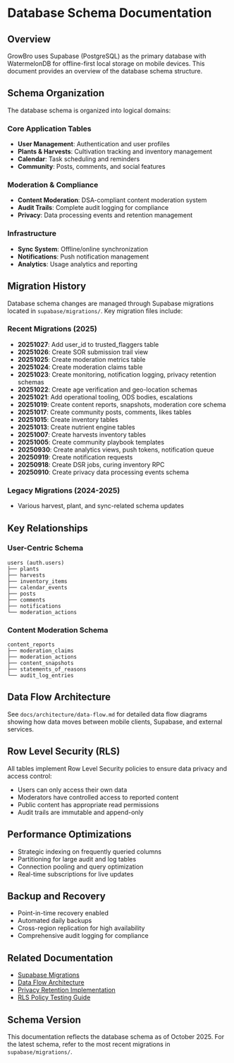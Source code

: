 # Database Schema Documentation

## Overview

GrowBro uses Supabase (PostgreSQL) as the primary database with WatermelonDB for offline-first local storage on mobile devices. This document provides an overview of the database schema structure.

## Schema Organization

The database schema is organized into logical domains:

### Core Application Tables

- **User Management**: Authentication and user profiles
- **Plants & Harvests**: Cultivation tracking and inventory management
- **Calendar**: Task scheduling and reminders
- **Community**: Posts, comments, and social features

### Moderation & Compliance

- **Content Moderation**: DSA-compliant content moderation system
- **Audit Trails**: Complete audit logging for compliance
- **Privacy**: Data processing events and retention management

### Infrastructure

- **Sync System**: Offline/online synchronization
- **Notifications**: Push notification management
- **Analytics**: Usage analytics and reporting

## Migration History

Database schema changes are managed through Supabase migrations located in `supabase/migrations/`. Key migration files include:

### Recent Migrations (2025)

- **20251027**: Add user_id to trusted_flaggers table
- **20251026**: Create SOR submission trail view
- **20251025**: Create moderation metrics table
- **20251024**: Create moderation claims table
- **20251023**: Create monitoring, notification logging, privacy retention schemas
- **20251022**: Create age verification and geo-location schemas
- **20251021**: Add operational tooling, ODS bodies, escalations
- **20251019**: Create content reports, snapshots, moderation core schema
- **20251017**: Create community posts, comments, likes tables
- **20251015**: Create inventory tables
- **20251013**: Create nutrient engine tables
- **20251007**: Create harvests inventory tables
- **20251005**: Create community playbook templates
- **20250930**: Create analytics views, push tokens, notification queue
- **20250919**: Create notification requests
- **20250918**: Create DSR jobs, curing inventory RPC
- **20250910**: Create privacy data processing events schema

### Legacy Migrations (2024-2025)

- Various harvest, plant, and sync-related schema updates

## Key Relationships

### User-Centric Schema

```
users (auth.users)
├── plants
├── harvests
├── inventory_items
├── calendar_events
├── posts
├── comments
├── notifications
└── moderation_actions
```

### Content Moderation Schema

```
content_reports
├── moderation_claims
├── moderation_actions
├── content_snapshots
├── statements_of_reasons
└── audit_log_entries
```

## Data Flow Architecture

See `docs/architecture/data-flow.md` for detailed data flow diagrams showing how data moves between mobile clients, Supabase, and external services.

## Row Level Security (RLS)

All tables implement Row Level Security policies to ensure data privacy and access control:

- Users can only access their own data
- Moderators have controlled access to reported content
- Public content has appropriate read permissions
- Audit trails are immutable and append-only

## Performance Optimizations

- Strategic indexing on frequently queried columns
- Partitioning for large audit and log tables
- Connection pooling and query optimization
- Real-time subscriptions for live updates

## Backup and Recovery

- Point-in-time recovery enabled
- Automated daily backups
- Cross-region replication for high availability
- Comprehensive audit logging for compliance

## Related Documentation

- [Supabase Migrations](../supabase/migrations/)
- [Data Flow Architecture](data-flow.md)
- [Privacy Retention Implementation](../privacy-retention-implementation.md)
- [RLS Policy Testing Guide](../rls-policy-testing-guide.md)

## Schema Version

This documentation reflects the database schema as of October 2025. For the latest schema, refer to the most recent migrations in `supabase/migrations/`.
